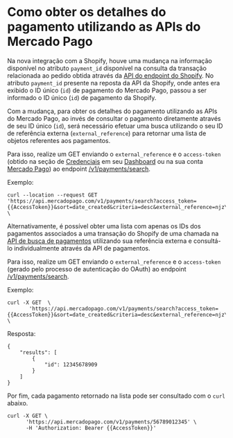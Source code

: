 # Como obter os detalhes do pagamento utilizando as APIs do Mercado Pago

Na nova integração com a Shopify, houve uma mudança na informação disponível no atributo `payment_id` disponível na consulta da transação relacionada ao pedido obtida através da [API do endpoint do Shopify](https://shopify.dev/docs/api/admin-rest/2023-04/resources/transaction). No atributo `payment_id` presente na reposta da API da Shopify, onde antes era exibido o ID único (`id`) de pagamento do Mercado Pago, passou a ser informado o ID único (`id`) de pagamento da Shopify.

Com a mudança, para obter os detalhes do pagamento utilizando as APIs do Mercado Pago, ao invés de consultar o pagamento diretamente através de seu ID único (`id`), será necessário efetuar uma busca utilizando o seu ID de referência externa (`external_reference`) para retornar uma lista de objetos referentes aos pagamentos.

Para isso, realize um GET enviando o `external_reference` e o `access-token` (obtido na seção de [Credenciais](/developers/pt/docs/shopify/additional-content/your-integrations/credentials) em seu [Dashboard](https://www.mercadopago.com/developers/panel/app) ou na sua conta [Mercado Pago](https://www.mercadopago[FAKER][URL][DOMAIN]/settings/account/credentials)) ao endpoint [/v1/payments/search](/developers/pt/reference/payments/_payments_search/get). 

Exemplo:

```curl
curl --location --request GET 'https://api.mercadopago.com/v1/payments/search?access_token={{AccessToken}}&sort=date_created&criteria=desc&external_reference=njzY7fKb5HH5TgYwXO6jsh2xp&status=approved' \
```

Alternativamente, é possível obter uma lista com apenas os IDs dos pagamentos associados a uma transação do Shopify de uma chamada na [API de busca de pagamentos](/developers/pt/reference/payments/_payments_search/get) utilizando sua referência externa e consultá-lo individualmente através da API de pagamentos. 

Para isso, realize um GET enviando o `external_reference` e o `access-token` (gerado pelo processo de autenticação do OAuth) ao endpoint [/v1/payments/search](/developers/pt/reference/payments/_payments_search/get). 

Exemplo: 

```curl
curl -X GET  \ 
       'https://api.mercadopago.com/v1/payments/search?access_token={{AccessToken}}&sort=date_created&criteria=desc&external_reference=njzY7fKb5HH5TgYwXO6jsh2xp&status=approved&attributes=results.id' \
```

Resposta: 

```response
{
    "results": [
        {
            "id": 12345678909
        }
    ]
}
```

Por fim, cada pagamento retornado na lista pode ser consultado com o `curl` abaixo.

```curl
curl -X GET \
      'https://api.mercadopago.com/v1/payments/56789012345' \
      -H 'Authorization: Bearer {{AccessToken}}'
```